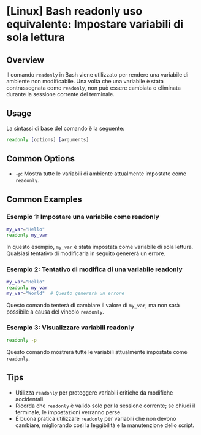 # [Linux] Bash readonly uso equivalente: Impostare variabili di sola lettura

## Overview
Il comando `readonly` in Bash viene utilizzato per rendere una variabile di ambiente non modificabile. Una volta che una variabile è stata contrassegnata come `readonly`, non può essere cambiata o eliminata durante la sessione corrente del terminale.

## Usage
La sintassi di base del comando è la seguente:

```bash
readonly [options] [arguments]
```

## Common Options
- `-p`: Mostra tutte le variabili di ambiente attualmente impostate come `readonly`.

## Common Examples

### Esempio 1: Impostare una variabile come readonly
```bash
my_var="Hello"
readonly my_var
```
In questo esempio, `my_var` è stata impostata come variabile di sola lettura. Qualsiasi tentativo di modificarla in seguito genererà un errore.

### Esempio 2: Tentativo di modifica di una variabile readonly
```bash
my_var="Hello"
readonly my_var
my_var="World"  # Questo genererà un errore
```
Questo comando tenterà di cambiare il valore di `my_var`, ma non sarà possibile a causa del vincolo `readonly`.

### Esempio 3: Visualizzare variabili readonly
```bash
readonly -p
```
Questo comando mostrerà tutte le variabili attualmente impostate come `readonly`.

## Tips
- Utilizza `readonly` per proteggere variabili critiche da modifiche accidentali.
- Ricorda che `readonly` è valido solo per la sessione corrente; se chiudi il terminale, le impostazioni verranno perse.
- È buona pratica utilizzare `readonly` per variabili che non devono cambiare, migliorando così la leggibilità e la manutenzione dello script.